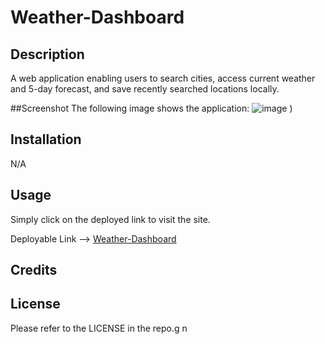 # Weather-Dashboard


## Description
A web application enabling users to search cities, access current weather and 5-day forecast, and save recently searched locations locally.



##Screenshot
The following image shows the application:
![image](https://github.com/VinlandMoon/Weather-Dashboard/assets/141980229/e9e37347-84af-4be4-ab81-dc1efc43db43)
)






## Installation

N/A
## Usage

Simply click on the deployed link to visit the site.

Deployable Link --> [ Weather-Dashboard](https://vinlandmoon.github.io/Weather-Dashboard/)

## Credits


## License

Please refer to the LICENSE in the repo.g n
